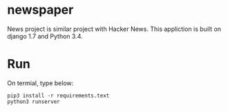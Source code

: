 # newspaper
News project is similar project with Hacker News. This appliction is built on django 1.7 and Python 3.4.

# Run
On termial, type below:

```
pip3 install -r requirements.text
python3 runserver
```

